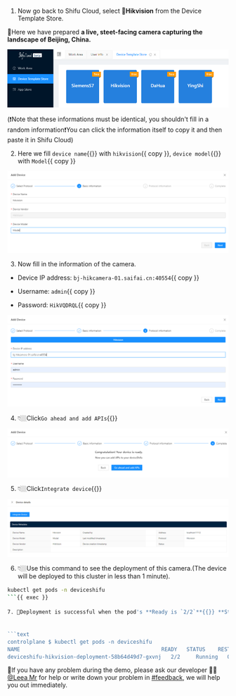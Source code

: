 1. Now go back to Shifu Cloud, select 📸**Hikvision** from the Device Template Store.

🌃Here we have prepared **a live, steet-facing camera capturing the landscape of Beijing, China.**

![choose hikvision](https://raw.githubusercontent.com/Edgenesis/killercoda-shifu-demo/main/images/template-en.png)

(❗️Note that these informations must be identical, you shouldn't fill in a random information❗️You can click the information itself to copy it and then paste it in Shifu Cloud)

2. Here we fill `device name`{{}} with `hikvision`{{ copy }}, `device model`{{}} with `Model`{{ copy }}

![input device basic info](https://raw.githubusercontent.com/Edgenesis/killercoda-shifu-demo/main/images/information1-en.png)

3. Now fill in the information of the camera.
   
- Device IP address: `bj-hikcamera-01.saifai.cn:40554`{{ copy }}

- Username: `admin`{{ copy }}

- Password: `HikVQDRQL`{{ copy }}

![input password](https://raw.githubusercontent.com/Edgenesis/killercoda-shifu-demo/main/images/information2-en.png)

4. 👇🏼Click`Go ahead and add APIs`{{}} 

![ready](https://raw.githubusercontent.com/Edgenesis/killercoda-shifu-demo/main/images/goahead-en.png)

5. 👇🏼Click`Integrate device`{{}} 

![interface Device](https://raw.githubusercontent.com/Edgenesis/killercoda-shifu-demo/main/images/integrate-en.png)

6. 👇🏼Use this command to see the deployment of this camera.(The device will be deployed to this cluster in less than 1 minute).

```bash
kubectl get pods -n deviceshifu
```{{ exec }}

7. 👀Deployment is successful when the pod's **Ready is `2/2`**{{}} **Status is `Running`**{{}}


```text
controlplane $ kubectl get pods -n deviceshifu
NAME                                             READY   STATUS    RESTARTS   AGE
deviceshifu-hikvision-deployment-58b64d49d7-gxvnj   2/2     Running   0          21s
```

🔔If you have any problem during the demo, please ask our developer 👷🏽[@Leea Mr](https://shifuproj.slack.com/archives/D04MFP86D4J) for help or write down your problem in [#feedback](https://shifuproj.slack.com/archives/C04N5AJJL8Y), we will help you out immediately.